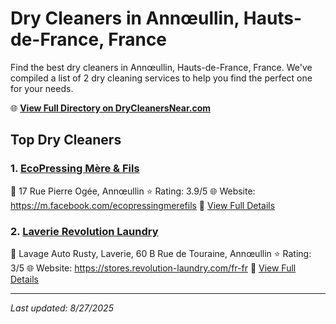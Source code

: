 # Dry Cleaners in Annœullin, Hauts-de-France, France

Find the best dry cleaners in Annœullin, Hauts-de-France, France. We've compiled a list of 2 dry cleaning services to help you find the perfect one for your needs.

🌐 **[View Full Directory on DryCleanersNear.com](https://drycleanersnear.com/city/France/Hauts-de-France/Ann%C5%93ullin)**

## Top Dry Cleaners

### 1. [EcoPressing Mère & Fils](https://drycleanersnear.com/dryCleaner/68ae67ebc95ff2c6096b1a9d/ecopressing-m-re-fils)
📍 17 Rue Pierre Ogée, Annœullin
⭐ Rating: 3.9/5
🌐 Website: https://m.facebook.com/ecopressingmerefils
🔗 [View Full Details](https://drycleanersnear.com/dryCleaner/68ae67ebc95ff2c6096b1a9d/ecopressing-m-re-fils)

### 2. [Laverie Revolution Laundry](https://drycleanersnear.com/dryCleaner/68ae6801c95ff2c6096b1c0f/laverie-revolution-laundry)
📍 Lavage Auto Rusty, Laverie, 60 B Rue de Touraine, Annœullin
⭐ Rating: 3/5
🌐 Website: https://stores.revolution-laundry.com/fr-fr
🔗 [View Full Details](https://drycleanersnear.com/dryCleaner/68ae6801c95ff2c6096b1c0f/laverie-revolution-laundry)


---

*Last updated: 8/27/2025*

